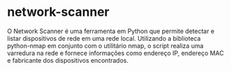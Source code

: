# network-scanner
O Network Scanner é uma ferramenta em Python que permite detectar e listar dispositivos de rede em uma rede local. Utilizando a biblioteca python-nmap em conjunto com o utilitário nmap, o script realiza uma varredura na rede e fornece informações como endereço IP, endereço MAC e fabricante dos dispositivos encontrados.
